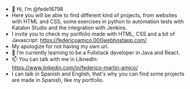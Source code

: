 - 👋 Hi, I’m @fede16798
- Here you will be able to find different kind of projects, from websites with HTML and CSS, some exercises in python to automation tests with Katalon Studio and the integration with Jenkins.
- I invite you to check my portfolio made with HTML, CSS and a bit of Javascript: https://federicoamico.000webhostapp.com/ 
- My apologize for not having my own url.
- 🌱 I’m currently learning to be a Fullstack developer in Java and React. 
- 📫 You can talk with me in LiknedIn: https://www.linkedin.com/in/federico-martin-amico/
- I can talk in Spanish and English, that's why you can find some projects are made in Spanish, like my portfolio.
<!---
fede16798/fede16798 is a ✨ special ✨ repository because its `README.md` (this file) appears on your GitHub profile.
You can click the Preview link to take a look at your changes.
--->
